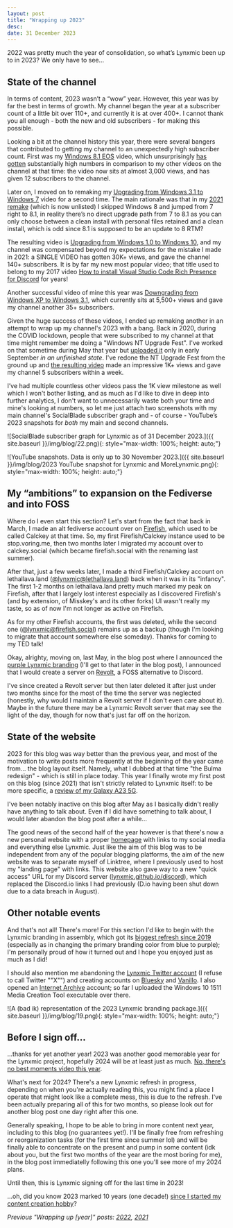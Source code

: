 ```yaml
---
layout: post
title: "Wrapping up 2023"
desc:
date: 31 December 2023
---
```


2022 was pretty much the year of consolidation, so what’s Lynxmic been up to in 2023? We only have to see...

## State of the channel
In terms of content, 2023 wasn’t a “wow” year. However, this year was by far the best in terms of growth. My channel began the year at a subscriber count of a little bit over 110+, and currently it is at over 400+. I cannot thank you all enough - both the new and old subscribers - for making this possible.

Looking a bit at the channel history this year, there were several bangers that contributed to getting my channel to an unexpectedly high subscriber count. First was my [Windows 8.1 EOS][2] video, which unsurprisingly [has gotten][3] substantially high numbers in comparison to my other videos on the channel at that time: the video now sits at almost 3,000 views, and has given 12 subscribers to the channel.

Later on, I moved on to remaking my [Upgrading from Windows 3.1 to Windows 7][4] video for a second time. The main rationale was that in my [2021 remake][5] (which is now unlisted) I skipped Windows 8 and jumped from 7 right to 8.1, in reality there’s no direct upgrade path from 7 to 8.1 as you can only choose between a clean install with personal files retained and a clean install, which is odd since 8.1 is supposed to be an update to 8 RTM?

The resulting video is [Upgrading from Windows 1.0 to Windows 10][6], and my channel was compensated beyond my expectations for the mistake I made in 2021: a SINGLE VIDEO has gotten 30K+ views, and gave the channel 140+ subscribers. It is by far my new most popular video; that title used to belong to my 2017 video [How to install Visual Studio Code Rich Presence for Discord][7] for years!

Another successful video of mine this year was [Downgrading from Windows XP to Windows 3.1][8], which currently sits at 5,500+ views and gave my channel another 35+ subscribers.

Given the huge success of these videos, I ended up remaking another in an attempt to wrap up my channel's 2023 with a bang. Back in 2020, during the COVID lockdown, people that were subscribed to my channel at that time might remember me doing a "Windows NT Upgrade Fest". I've worked on that sometime during May that year but [uploaded it][14] only in early September *in an unfinished state*. I've redone the NT Upgrade Fest from the ground up and [the resulting video][15] made an impressive 1K+ views and gave my channel 5 subscribers within a week.

I’ve had multiple countless other videos pass the 1K view milestone as well which I won't bother listing, and as much as I'd like to dive in deep into further analytics, I don't want to unnecessarily waste both your time and mine's looking at numbers, so let me just attach two screenshots with my main channel's SocialBlade subscriber graph and - of course - YouTube’s 2023 snapshots for *both* my main and second channels.

![SocialBlade subscriber graph for Lynxmic as of 31 December 2023.]({{ site.baseurl }}/img/blog/22.png){: style="max-width: 100%; height: auto;"}

![YouTube snapshots. Data is only up to 30 November 2023.]({{ site.baseurl }}/img/blog/2023 YouTube snapshot for Lynxmic and MoreLynxmic.png){: style="max-width: 100%; height: auto;"}

## My “ambitions” to expansion on the Fediverse and into FOSS
Where do I even start this section? Let's start from the fact that back in March, I made an alt fediverse account over on [Firefish][9], which used to be called Calckey at that time. So, my first Firefish/Calckey instance used to be stop.voring.me, then two months later I migrated my account over to calckey.social (which became firefish.social with the renaming last summer).

After that, just a few weeks later, I made a third Firefish/Calckey account on lethallava.land ([@lynxmic@lethallava.land][10]) back when it was in its "infancy". The first 1-2 months on lethallava.land pretty much marked my peak on Firefish, after that I largely lost interest especially as I discovered Firefish's (and by extension, of Misskey's and its other forks) UI wasn't really my taste, so as of now I'm not longer as active on Firefish.

As for my other Firefish accounts, the first was deleted, while the second one ([@lynxmic@firefish.social][11]) remains up as a backup (though I'm looking to migrate that account somewhere else someday). Thanks for coming to my TED talk!

Okay, alrighty, moving on, last May, in the blog post where I announced the [purple Lynxmic branding][12] (I'll get to that later in the blog post), I announced that I would create a server on [Revolt][13], a FOSS alternative to Discord.

I've since created a Revolt server but then later deleted it after just under two months since for the most of the time the server was neglected (honestly, why would I maintain a Revolt server if I don't even care about it). Maybe in the future there may be a Lynxmic Revolt server that may see the light of the day, though for now that's just far off on the horizon.

## State of the website
2023 for this blog was way better than the previous year, and most of the motivation to write posts more frequently at the beginning of the year came from... the blog layout itself. Namely, what I dubbed at that time "the Bulma redesign" - which is still in place today. This year I finally wrote my first post on this blog (since 2021) that isn't strictly related to Lynxmic itself: to be more specific, a [review of my Galaxy A23 5G][16].

I've been notably inactive on this blog after May as I basically didn't really have anything to talk about. Even if I did have something to talk about, I would later abandon the blog post after a while...

The good news of the second half of the year however is that there's now a new personal website with a proper [homepage][17] with links to my social media and everything else Lynxmic. Just like the aim of this blog was to be independent from any of the popular blogging platforms, the aim of the new website was to separate myself of Linktree, where I previously used to host my "landing page" with links. This website also gave way to a new "quick access" URL for my Discord server ([lynxmic.github.io/discord][18]), which replaced the Discord.io links I had previously (D.io having been shut down due to a data breach in August).

## Other notable events
And that's not all! There's more! For this section I'd like to begin with the Lynxmic branding in assembly, which got its [biggest refresh since 2019][12] (especially as in changing the primary branding color from blue to purple); I'm personally proud of how it turned out and I hope you enjoyed just as much as I did!

I should also mention me abandoning the [Lynxmic Twitter account][19] (I refuse to call Twitter ""X"") and creating accounts on [Bluesky][20] and [Vanillo][21]. I also opened an [Internet Archive][22] account; so far I uploaded the Windows 10 1511 Media Creation Tool executable over there.

![A (bad ik) representation of the 2023 Lynxmic branding package.]({{ site.baseurl }}/img/blog/19.png){: style="max-width: 100%; height: auto;"}

## Before I sign off...
...thanks for yet another year! 2023 was another good memorable year for the Lynxmic project, hopefully 2024 will be at least just as much. [No, there's no best moments video this year][23].

What's next for 2024? There's a new Lynxmic refresh in progress, depending on when you're actually reading this, you might find a place I operate that might look like a complete mess, this is due to the refresh. I've been actually preparing all of this for two months, so please look out for another blog post one day right after this one.

Generally speaking, I hope to be able to bring in more content next year, including to this blog (no guarantees yet!). I'll be finally free from refreshing or reorganization tasks (for the first time since summer lol) and will be finally able to concentrate on the present and pump in some content (idk about you, but the first two months of the year are the most boring for me), in the blog post immediatelly following this one you'll see more of my 2024 plans.

Until then, this is Lynxmic signing off for the last time in 2023!

...oh, did you know 2023 marked 10 years (one decade!) [since I started my content creation hobby][25]?

*Previous "Wrapping up [year]" posts: [2022][1], [2021][24]*

[1]: /blog/2022/12/31/wrapping-up-2022.html
[2]: https://www.youtube.com/watch?v=5tFlkKDBZdw
[3]: /blog/2023/01/14/windows-eos-videos-analytics-impact-channel-growth.html
[4]: https://youtu.be/WTl8cZGfEBI
[5]: https://youtu.be/eEupiofSrSc
[6]: https://youtu.be/XscntGlgvCc
[7]: https://youtu.be/gl63D_kNSb4
[8]: https://youtu.be/eMmSie5kT8g
[9]: https://joinfirefish.org
[10]: https://lethallava.land/@lynxmic
[11]: https://firefish.social/@lynxmic
[12]: /blog/2023/05/09/introducing-the-new-lynxmic.html
[13]: https://revolt.chat
[14]: https://youtu.be/xWZWTrBjKg0
[15]: https://youtu.be/IevHvm4sCW4
[16]: /blog/2023/03/05/galaxy-a23-5g-one-month-review-why-switched.html
[17]: https://lynxmic.github.io
[18]: https://lynxmic.github.io/discord
[19]: https://twitter.com/Lynxmic
[20]: https://bsky.app/profile/lynxmic.bsky.social
[21]: https://vanillo.tv/u/LGyuwTfNQE6XrVV8zrJkHg
[22]: https://archive.org/details/@lynxmic
[23]: https://www.youtube.com/post/Ugkx0bZBz3FnzxqX8QGNgJU2lc5I3GC1wQQc
[24]: /blog/2021/12/31/wrapping-up-2021.html
[25]: https://www.youtube.com/post/UgkxAMaA3u0PEy_Sce4sY1dH2chpnfqlpub2